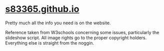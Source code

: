 # <a href="https://s83365.github.io">s83365.github.io</a>
Pretty much all the info you need is on the website.

Reference taken from W3schools concerning some issues, particularly the slideshow script.
All image rights go to the proper copyright holders.
Everything else is straight from the noggin.
